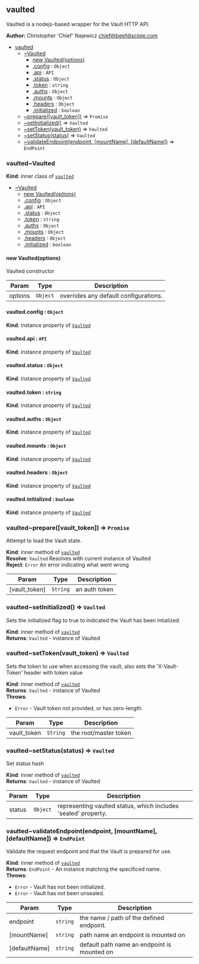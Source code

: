 <a name="module_vaulted"></a>
## vaulted
Vaulted is a nodejs-based wrapper for the Vault HTTP API.

**Author:** Christopher 'Chief' Najewicz <chief@beefdisciple.com>  

* [vaulted](#module_vaulted)
    * [~Vaulted](#module_vaulted..Vaulted)
        * [new Vaulted(options)](#new_module_vaulted..Vaulted_new)
        * [.config](#module_vaulted..Vaulted+config) : <code>Object</code>
        * [.api](#module_vaulted..Vaulted+api) : <code>API</code>
        * [.status](#module_vaulted..Vaulted+status) : <code>Object</code>
        * [.token](#module_vaulted..Vaulted+token) : <code>string</code>
        * [.auths](#module_vaulted..Vaulted+auths) : <code>Object</code>
        * [.mounts](#module_vaulted..Vaulted+mounts) : <code>Object</code>
        * [.headers](#module_vaulted..Vaulted+headers) : <code>Object</code>
        * [.initialized](#module_vaulted..Vaulted+initialized) : <code>boolean</code>
    * [~prepare([vault_token])](#module_vaulted..prepare) ⇒ <code>Promise</code>
    * [~setInitialized()](#module_vaulted..setInitialized) ⇒ <code>Vaulted</code>
    * [~setToken(vault_token)](#module_vaulted..setToken) ⇒ <code>Vaulted</code>
    * [~setStatus(status)](#module_vaulted..setStatus) ⇒ <code>Vaulted</code>
    * [~validateEndpoint(endpoint, [mountName], [defaultName])](#module_vaulted..validateEndpoint) ⇒ <code>EndPoint</code>

<a name="module_vaulted..Vaulted"></a>
### vaulted~Vaulted
**Kind**: inner class of <code>[vaulted](#module_vaulted)</code>  

* [~Vaulted](#module_vaulted..Vaulted)
    * [new Vaulted(options)](#new_module_vaulted..Vaulted_new)
    * [.config](#module_vaulted..Vaulted+config) : <code>Object</code>
    * [.api](#module_vaulted..Vaulted+api) : <code>API</code>
    * [.status](#module_vaulted..Vaulted+status) : <code>Object</code>
    * [.token](#module_vaulted..Vaulted+token) : <code>string</code>
    * [.auths](#module_vaulted..Vaulted+auths) : <code>Object</code>
    * [.mounts](#module_vaulted..Vaulted+mounts) : <code>Object</code>
    * [.headers](#module_vaulted..Vaulted+headers) : <code>Object</code>
    * [.initialized](#module_vaulted..Vaulted+initialized) : <code>boolean</code>

<a name="new_module_vaulted..Vaulted_new"></a>
#### new Vaulted(options)
Vaulted constructor


| Param | Type | Description |
| --- | --- | --- |
| options | <code>Object</code> | overrides any default configurations. |

<a name="module_vaulted..Vaulted+config"></a>
#### vaulted.config : <code>Object</code>
**Kind**: instance property of <code>[Vaulted](#module_vaulted..Vaulted)</code>  
<a name="module_vaulted..Vaulted+api"></a>
#### vaulted.api : <code>API</code>
**Kind**: instance property of <code>[Vaulted](#module_vaulted..Vaulted)</code>  
<a name="module_vaulted..Vaulted+status"></a>
#### vaulted.status : <code>Object</code>
**Kind**: instance property of <code>[Vaulted](#module_vaulted..Vaulted)</code>  
<a name="module_vaulted..Vaulted+token"></a>
#### vaulted.token : <code>string</code>
**Kind**: instance property of <code>[Vaulted](#module_vaulted..Vaulted)</code>  
<a name="module_vaulted..Vaulted+auths"></a>
#### vaulted.auths : <code>Object</code>
**Kind**: instance property of <code>[Vaulted](#module_vaulted..Vaulted)</code>  
<a name="module_vaulted..Vaulted+mounts"></a>
#### vaulted.mounts : <code>Object</code>
**Kind**: instance property of <code>[Vaulted](#module_vaulted..Vaulted)</code>  
<a name="module_vaulted..Vaulted+headers"></a>
#### vaulted.headers : <code>Object</code>
**Kind**: instance property of <code>[Vaulted](#module_vaulted..Vaulted)</code>  
<a name="module_vaulted..Vaulted+initialized"></a>
#### vaulted.initialized : <code>boolean</code>
**Kind**: instance property of <code>[Vaulted](#module_vaulted..Vaulted)</code>  
<a name="module_vaulted..prepare"></a>
### vaulted~prepare([vault_token]) ⇒ <code>Promise</code>
Attempt to load the Vault state.

**Kind**: inner method of <code>[vaulted](#module_vaulted)</code>  
**Resolve**: <code>Vaulted</code> Resolves with current instance of Vaulted  
**Reject**: <code>Error</code> An error indicating what went wrong  

| Param | Type | Description |
| --- | --- | --- |
| [vault_token] | <code>String</code> | an auth token |

<a name="module_vaulted..setInitialized"></a>
### vaulted~setInitialized() ⇒ <code>Vaulted</code>
Sets the initialized flag to true to indicated the Vault
has been intialized.

**Kind**: inner method of <code>[vaulted](#module_vaulted)</code>  
**Returns**: <code>Vaulted</code> - instance of Vaulted  
<a name="module_vaulted..setToken"></a>
### vaulted~setToken(vault_token) ⇒ <code>Vaulted</code>
Sets the token to use when accessing the vault,
also sets the 'X-Vault-Token' header with token value

**Kind**: inner method of <code>[vaulted](#module_vaulted)</code>  
**Returns**: <code>Vaulted</code> - instance of Vaulted  
**Throws**:

- <code>Error</code> - Vault token not provided, or has zero-length.


| Param | Type | Description |
| --- | --- | --- |
| vault_token | <code>String</code> | the root/master token |

<a name="module_vaulted..setStatus"></a>
### vaulted~setStatus(status) ⇒ <code>Vaulted</code>
Set status hash

**Kind**: inner method of <code>[vaulted](#module_vaulted)</code>  
**Returns**: <code>Vaulted</code> - instance of Vaulted  

| Param | Type | Description |
| --- | --- | --- |
| status | <code>Object</code> | representing vaulted status, which includes 'sealed' property. |

<a name="module_vaulted..validateEndpoint"></a>
### vaulted~validateEndpoint(endpoint, [mountName], [defaultName]) ⇒ <code>EndPoint</code>
Validate the request endpoint and that the Vault is prepared for use.

**Kind**: inner method of <code>[vaulted](#module_vaulted)</code>  
**Returns**: <code>EndPoint</code> - An instance matching the specificed name.  
**Throws**:

- <code>Error</code> - Vault has not been initialized.
- <code>Error</code> - Vault has not been unsealed.


| Param | Type | Description |
| --- | --- | --- |
| endpoint | <code>string</code> | the name / path of the defined endpoint. |
| [mountName] | <code>string</code> | path name an endpoint is mounted on |
| [defaultName] | <code>string</code> | default path name an endpoint is mounted on |

